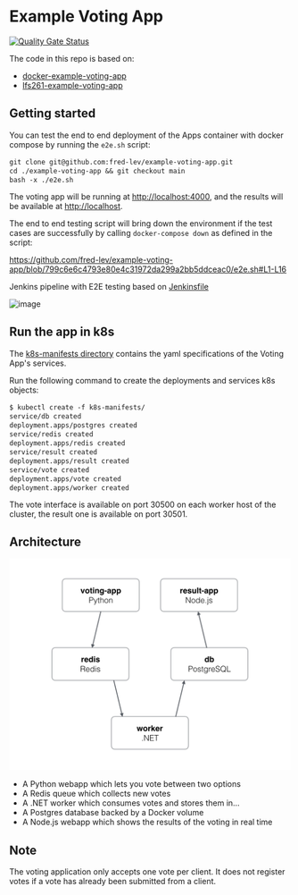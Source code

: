 # Example Voting App

[![Quality Gate Status](https://sonarcloud.io/api/project_badges/measure?project=fred-lev_example-voting-app&metric=alert_status)](https://sonarcloud.io/summary/new_code?id=fred-lev_example-voting-app)

The code in this repo is based on:

- [docker-example-voting-app](https://github.com/dockersamples/example-voting-app)
- [lfs261-example-voting-app](https://github.com/lfs261/example-voting-app)

## Getting started

You can test the end to end deployment of the Apps container with docker compose by running the `e2e.sh` script:

```console
git clone git@github.com:fred-lev/example-voting-app.git
cd ./example-voting-app && git checkout main
bash -x ./e2e.sh
```

The voting app will be running at [http://localhost:4000](http://localhost:4000), and the results will be available at [http://localhost](http://localhost).

The end to end testing script will bring down the environment if the test cases are successfully by calling `docker-compose down` as defined in the script:

https://github.com/fred-lev/example-voting-app/blob/799c6e6c4793e80e4c31972da299a2bb5ddceac0/e2e.sh#L1-L16

Jenkins pipeline with E2E testing based on [Jenkinsfile](./Jenkinsfile)

![image](https://user-images.githubusercontent.com/42792052/152315740-8116bff6-f266-4d70-a06c-ddb0b084e2f6.png)

## Run the app in k8s

The [k8s-manifests directory](./k8s-manifests/) contains the yaml specifications of the Voting App's services.

Run the following command to create the deployments and services k8s objects:

```console
$ kubectl create -f k8s-manifests/
service/db created
deployment.apps/postgres created
service/redis created
deployment.apps/redis created
service/result created
deployment.apps/result created
service/vote created
deployment.apps/vote created
deployment.apps/worker created
```

The vote interface is available on port 30500 on each worker host of the cluster, the result one is available on port 30501.

## Architecture

![Architecture diagram](architecture.png)

- A Python webapp which lets you vote between two options
- A Redis queue which collects new votes
- A .NET worker which consumes votes and stores them in…
- A Postgres database backed by a Docker volume
- A Node.js webapp which shows the results of the voting in real time

## Note

The voting application only accepts one vote per client. It does not register votes if a vote has already been submitted from a client.
